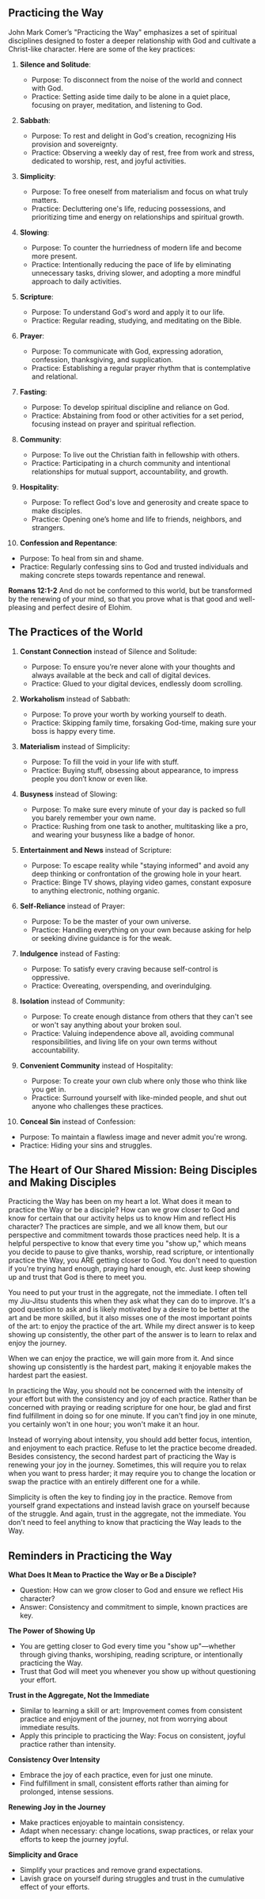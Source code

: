 
## Practicing the Way 

John Mark Comer’s "Practicing the Way" emphasizes a set of spiritual disciplines designed to foster a deeper relationship with God and cultivate a Christ-like character. Here are some of the key practices:

1. **Silence and Solitude**:
   - Purpose: To disconnect from the noise of the world and connect with God.
   - Practice: Setting aside time daily to be alone in a quiet place, focusing on prayer, meditation, and listening to God.

2. **Sabbath**:
   - Purpose: To rest and delight in God's creation, recognizing His provision and sovereignty.
   - Practice: Observing a weekly day of rest, free from work and stress, dedicated to worship, rest, and joyful activities.

3. **Simplicity**:
   - Purpose: To free oneself from materialism and focus on what truly matters.
   - Practice: Decluttering one's life, reducing possessions, and prioritizing time and energy on relationships and spiritual growth.

4. **Slowing**:
   - Purpose: To counter the hurriedness of modern life and become more present.
   - Practice: Intentionally reducing the pace of life by eliminating unnecessary tasks, driving slower, and adopting a more mindful approach to daily activities.

5. **Scripture**:
   - Purpose: To understand God's word and apply it to our life.
   - Practice: Regular reading, studying, and meditating on the Bible.

6. **Prayer**:
   - Purpose: To communicate with God, expressing adoration, confession, thanksgiving, and supplication.
   - Practice: Establishing a regular prayer rhythm that is contemplative and relational.

7. **Fasting**:
   - Purpose: To develop spiritual discipline and reliance on God.
   - Practice: Abstaining from food or other activities for a set period, focusing instead on prayer and spiritual reflection.

8. **Community**:
   - Purpose: To live out the Christian faith in fellowship with others.
   - Practice: Participating in a church community and intentional relationships for mutual support, accountability, and growth.

9. **Hospitality**:
   - Purpose: To reflect God's love and generosity and create space to make disciples.
   - Practice: Opening one’s home and life to friends, neighbors, and strangers.

10. **Confession and Repentance**:
- Purpose: To heal from sin and shame.
- Practice: Regularly confessing sins to God and trusted individuals and making concrete steps towards repentance and renewal.

**Romans 12:1-2**
And do not be conformed to this world, but be transformed by the renewing of your mind, so that you prove what is that good and well-pleasing and perfect desire of Elohim.

## The Practices of the World

1. **Constant Connection** instead of Silence and Solitude:
   - Purpose: To ensure you’re never alone with your thoughts and always available at the beck and call of digital devices.
   - Practice: Glued to your digital devices, endlessly doom scrolling.

2. **Workaholism** instead of Sabbath:
   - Purpose: To prove your worth by working yourself to death.
   - Practice: Skipping family time, forsaking God-time, making sure your boss is happy every time.

3. **Materialism** instead of Simplicity:
   - Purpose: To fill the void in your life with stuff.
   - Practice: Buying stuff, obsessing about appearance, to impress people you don’t know or even like.

4. **Busyness** instead of Slowing:
   - Purpose: To make sure every minute of your day is packed so full you barely remember your own name.
   - Practice: Rushing from one task to another, multitasking like a pro, and wearing your busyness like a badge of honor.

5. **Entertainment and News** instead of Scripture:
   - Purpose: To escape reality while "staying informed" and avoid any deep thinking or confrontation of the growing hole in your heart.
   - Practice: Binge TV shows, playing video games, constant exposure to anything electronic, nothing organic.

6. **Self-Reliance** instead of Prayer:
   - Purpose: To be the master of your own universe.
   - Practice: Handling everything on your own because asking for help or seeking divine guidance is for the weak.

7. **Indulgence** instead of Fasting:
   - Purpose: To satisfy every craving because self-control is oppressive.
   - Practice: Overeating, overspending, and overindulging.

8. **Isolation** instead of Community:
   - Purpose: To create enough distance from others that they can't see or won't say anything about your broken soul.
   - Practice: Valuing independence above all, avoiding communal responsibilities, and living life on your own terms without accountability.

9. **Convenient Community** instead of Hospitality:
   - Purpose: To create your own club where only those who think like you get in.
   - Practice: Surround yourself with like-minded people, and shut out anyone who challenges these practices.

10. **Conceal Sin** instead of Confession:
- Purpose: To maintain a flawless image and never admit you're wrong.
- Practice: Hiding your sins and struggles.

## The Heart of Our Shared Mission: Being Disciples and Making Disciples

Practicing the Way has been on my heart a lot. What does it mean to practice the Way or be a disciple? How can we grow closer to God and know for certain that our activity helps us to know Him and reflect His character? The practices are simple, and we all know them, but our perspective and commitment towards those practices need help. It is a helpful perspective to know that every time you "show up," which means you decide to pause to give thanks, worship, read scripture, or intentionally practice the Way, you ARE getting closer to God. You don't need to question if you're trying hard enough, praying hard enough, etc. Just keep showing up and trust that God is there to meet you.

You need to put your trust in the aggregate, not the immediate. I often tell my Jiu-Jitsu students this when they ask what they can do to improve. It's a good question to ask and is likely motivated by a desire to be better at the art and be more skilled, but it also misses one of the most important points of the art: to enjoy the practice of the art. While my direct answer is to keep showing up consistently, the other part of the answer is to learn to relax and enjoy the journey.

When we can enjoy the practice, we will gain more from it. And since showing up consistently is the hardest part, making it enjoyable makes the hardest part the easiest.

In practicing the Way, you should not be concerned with the intensity of your effort but with the consistency and joy of each practice. Rather than be concerned with praying or reading scripture for one hour, be glad and first find fulfillment in doing so for one minute. If you can't find joy in one minute, you certainly won't in one hour; you won't make it an hour.

Instead of worrying about intensity, you should add better focus, intention, and enjoyment to each practice. Refuse to let the practice become dreaded. Besides consistency, the second hardest part of practicing the Way is renewing your joy in the journey. Sometimes, this will require you to relax when you want to press harder; it may require you to change the location or swap the practice with an entirely different one for a while.

Simplicity is often the key to finding joy in the practice. Remove from yourself grand expectations and instead lavish grace on yourself because of the struggle. And again, trust in the aggregate, not the immediate. You don't need to feel anything to know that practicing the Way leads to the Way.

## Reminders in Practicing the Way

**What Does It Mean to Practice the Way or Be a Disciple?**
- Question: How can we grow closer to God and ensure we reflect His character?
- Answer: Consistency and commitment to simple, known practices are key.

**The Power of Showing Up**
- You are getting closer to God every time you "show up"—whether through giving thanks, worshiping, reading scripture, or intentionally practicing the Way.
- Trust that God will meet you whenever you show up without questioning your effort.

**Trust in the Aggregate, Not the Immediate**
- Similar to learning a skill or art: Improvement comes from consistent practice and enjoyment of the journey, not from worrying about immediate results.
- Apply this principle to practicing the Way: Focus on consistent, joyful practice rather than intensity.

**Consistency Over Intensity**
- Embrace the joy of each practice, even for just one minute.
- Find fulfillment in small, consistent efforts rather than aiming for prolonged, intense sessions.

**Renewing Joy in the Journey**
- Make practices enjoyable to maintain consistency.
- Adapt when necessary: change locations, swap practices, or relax your efforts to keep the journey joyful.

**Simplicity and Grace**
- Simplify your practices and remove grand expectations.
- Lavish grace on yourself during struggles and trust in the cumulative effect of your efforts.
